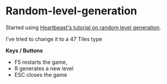 # Random-level-generation
Started using [Heartbeast's tutorial on random level generation](https://www.youtube.com/watch?v=Hds06We0_g0).

I've tried to change it to a 47 Tiles type

**Keys / Buttons**
- F5 restarts the game,
- R generates a new level
- ESC closes the game
